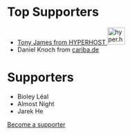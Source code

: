 # Top Supporters

* <a href="https://hyper.host">Tony James from HYPERHOST <img src="https://hyper.host/img/hyper-host-logo-green.png" alt="hyper.host" width="40"></a>
* Daniel Knoch from [cariba.de](https://cariba.de)

# Supporters

* Bioley Léal
* Almost Night
* Jarek He

[Become a supporter](https://www.patreon.com/deployer)


